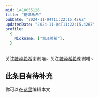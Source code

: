 ```yaml
---
mid: 1410055126
title: "糖泽希希"
pubDate: "2024-11-04T11:22:15.426Z"
updatedDate: "2024-11-04T11:22:15.426Z"
profile:
  {
    Nickname: ["糖泽希希"],
  }
---
```


关注[糖泽希希](https://space.bilibili.com/1410055126)谢谢喵~ 关注[糖泽希希](https://space.bilibili.com/1410055126)谢谢喵~

## 此条目有待补充
你可以在[这里](https://github.com/Yuhanawa/VTuber.ICU-Content/edit/master/v/糖泽希希/index.md)编辑本文
